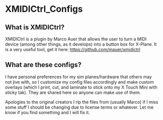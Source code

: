 # XMIDICtrl_Configs

## What is XMIDICtrl?
XMIDICtrl is a plugin by Marco Auer that allows the user to turn a MIDI device (among other things, as it develops) into a button box for X-Plane. It is a very useful tool, get it here: https://github.com/mauer/xmidictrl

## What are these configs?
I have personal preferences for my sim planes/hardware that others may not jive with, so I customize my config files accordingly and make custom overlays (which I print, cut, and laminate to stick onto my X Touch Mini with sticky tak). They are shared here so anyone can make use of them.

Apologies to the original creators I rip the files from (usually Marco) if I miss some stuff I should be changing due to license terms or whatever. Let me know if you find something and I will fix it.
